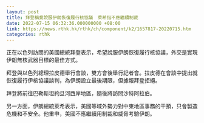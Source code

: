 ```yaml
---
layout: post
title: 拜登稱冀說服伊朗恢復履行核協議　萊希指不應繼續制裁
date: 2022-07-15 06:32:36.000000000 +08:00
link: https://news.rthk.hk/rthk/ch/component/k2/1657817-20220715.htm
categories: rthk
---
```


正在以色列訪問的美國總統拜登表示，希望說服伊朗恢復履行核協議，外交是實現伊朗無核武器目標的最佳方式。

拜登與以色列總理拉皮德舉行會談，雙方會後舉行記者會。拉皮德在會談中提出就恢復履行伊核協議談判，為伊朗設立最後期限，但據報拜登拒絕。

拜登將前往巴勒斯坦約旦河西岸地區，隨後將訪問沙特阿拉伯。

另一方面，伊朗總統萊希表示，美國等域外勢力對中東地區事務的干預，只會製造危機和不安全。他重申，美國不應繼續用制裁和威脅考驗伊朗。
